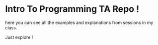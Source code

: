 # Intro To Programming TA Repo !

here you can see all the examples and explanations from sessions in my class.

Just explore !